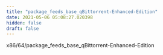 ```yaml
---
title: "package_feeds_base_qBittorrent-Enhanced-Edition"
date: 2021-05-06 05:08:27.020398
hidden: false
draft: false
---
```


x86/64/package_feeds_base_qBittorrent-Enhanced-Edition

